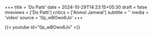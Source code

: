 +++
title = 'Do Patti'
date = 2024-10-29T14:23:15+05:30
draft = false
mreviews = ['Do Patti']
critics = ['Anmol Jamwal']
subtitle = ''
media = 'video'
source = '0p_wBOwo6Jo'
+++

{{< youtube id="0p_wBOwo6Jo" >}}
